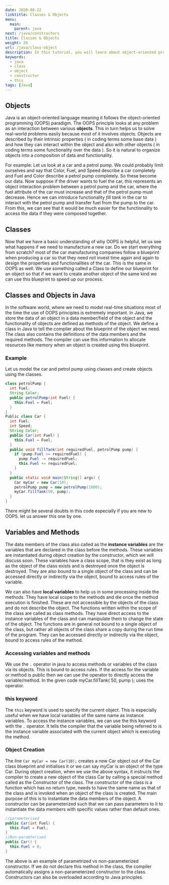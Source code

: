 ```yaml
---
date: 2020-08-22
linktitle: Classes & Objects
menu:
  main:
    parent: java
next: /java/constructors
title: Classes & Objects
weight: 26
url: /java/class-object
description: In this tutorial, you will learn about object-oriented programming in Java and you will learn about Java classes and objects with the help of examples. A class is a blueprint of objects whereas an object is an instance of a class.
keywords:
  - java
  - class
  - object
  - constructor
  - this
tags: [Java]  
---
```

## Objects

Java is an object-oriented language meaning it follows the object-oriented programming (OOPS) paradigm. The OOPS principle looks at any problem as an interaction between various **objects**. This in turn helps us to solve real-world problems easily because most of it involves objects. Objects are described by their intrinsic properties ( in coding terms some base data ) and how they can interact within the object and also with other objects ( in coding terms some functionality over the data ). So it is natural to organize objects into a composition of data and functionality.

For example: Let us look at a car and a petrol pump. We could probably limit ourselves and say that Color, Fuel, and Speed describe a car completely and Fuel and Color describe a petrol pump completely. So these become our data. Now suppose if the driver wants to fuel the car, this represents an object interaction problem between a petrol pump and the car, where the fuel attribute of the car must increase and that of the petrol pump must decrease. Hence we can introduce functionality *fill tank* in the car to interact with the petrol pump and transfer fuel from the pump to the car. From this, we can see that it would be much easier for the functionality to access the data if they were
composed together.

## Classes
Now that we have a basic understanding of why OOPS is helpful, let us see what happens if we need to manufacture a new car. Do we start everything from scratch? most of the car manufacturing companies follow a blueprint when producing a car so that they need not invest time again and again to design the properties and functionalities of the car. This is the same in OOPS as well. We use something called a Class to define our blueprint for an object so that if we want to create another object of the same kind we can use this blueprint to speed up our process.

## Classes and Objects in Java
In the software world, where we need to model real-time situations most of the time the use of OOPS principles is extremely important. In Java, we store the data of an object in a data member/field of the object and the functionality of objects are defined as methods of the object. We define a class in Java to tell the compiler about the blueprint of the object we need. The class also contains the definitions of the data members and the required methods. The compiler can use this information to allocate resources like memory when an object is created using this blueprint.

### Example
Let us model the car and petrol pump using classes and create objects using the classes.
```java
class petrolPump {
  int Fuel;
  String Color;
  public petrolPump(int Fuel) {
    this.Fuel = Fuel;
  }
}
Public class Car {
  int Fuel;
  int Speed;
  String Color;
  public Car(int Fuel) {
    this.Fuel = Fuel;
  }
  public void fillTank(int requiredFuel, petrolPump pump) {
    if (pump.Fuel >= requiredFuel) {
      pump.Fuel -= requiredFuel;
      this.Fuel += requiredFuel;
    }
  }
  public static void main(String[] args) {
    Car myCar = new Car(10);
    petrolPump pump = new petrolPump(1000);
    myCar.fillTank(50, pump);
  }
}
```
There might be several doubts in this code especially if you are new to OOPS. let us answer this one by one.

## Variables and Methods
The data members of the class also called as the **instance variables** are the variables that are declared in the class before the methods. These variables are instantiated during object creation by the constructor, which we will discuss soon. These variables have a class scope, that is they exist as long as the object of the class exists and is destroyed once the object is destroyed. They are also bound to a single object of the class and can be accessed directly or indirectly via the object, bound to access rules of the variable.

We can also have **local variables** to help us in some processing inside the methods. They have local scope to the methods and die once the method execution is finished. These are not accessible by the objects of the class and do not describe the object. The functions written within the scope of the class are called as class methods. They have direct access to the instance variables of the class and can manipulate them to change the state of the object. The functions are in general not bound to a single object of the class, but rather all objects of the class share a copy during the run time of the program. They can be accessed directly or indirectly via the object, bound to access rules of the method.

### Accessing variables and methods
We use the `.` operator in java to access methods or variables of the class via its objects. This is bound to access rules. If the access for the variable or method is public then we can use the operator to directly access the variable/method. In the given code myCar.fillTank( 50, pump ); uses the operator.

### this keyword
The `this` keyword is used to specify the current object. This is especially useful when we have local variables of the same name as instance variables. To access the instance variables, we can use the this keyword with the `.` operator. It tells the compiler that the variable being referred to is the instance variable associated with the current object
which is executing the method.

### Object Creation
The line `Car myCar = new Car(10);` creates a new Car object out of the Car class blueprint and initialises it or we can say myCar is an object of the type Car. During object creation, when we use the above syntax, it instructs the compiler to create a new object of the class Car by calling a special method called as the Constructor of the class. The constructor of the class is a function which has no return type, needs to have the same name as that of the class and is invoked when an object of the class is created. The main purpose of this is to instantiate the data members of the object. A constructor can be parameterized such that we can pass parameters to it to instantiate the data members with specific values rather than default ones.

```java
//parameterised
public Car(int Fuel) {
  this.Fuel = Fuel;
}
//Non-paramterised
public Car() {
  this.Fuel = 0;
}
```

The above is an example of parametrized vs non-parameterized constructor. If we do not declare this method in the class, the compiler automatically assigns a non-parameterized constructor to the class. Constructors can also be overloaded according to Java principles.